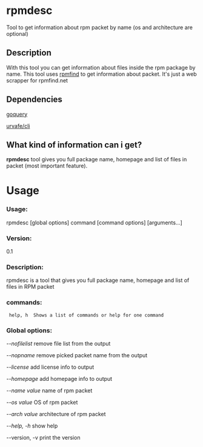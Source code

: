 # rpmdesc
Tool to get information about rpm packet by name (os and architecture are optional)

## Description
With this tool you can get information about files inside the rpm package by name.
This tool uses [rpmfind](https://rpmfind.net) to get information about packet.
It's just a web scrapper for rpmfind.net

## Dependencies 

[goquery](https://www.github.com/PuerkitoBio/goquery)

[urvafe/cli](https://www.github.com/urfave/cli)

## What kind of information can i get?
__rpmdesc__ tool gives you full package name, homepage and list of files in packet (most important feature).

# Usage 

### Usage:
   rpmdesc [global options] command [command options] [arguments...]

### Version:
   0.1

### Description:
   rpmdesc is a tool that gives you full package name, homepage and list of files in RPM packet

### commands:
     help, h  Shows a list of commands or help for one command

### Global options:
   _--nofilelist_   remove file list from the output
   
   _--nopname_      remove picked packet name from the output
   
   _--license_      add license info to output
   
   _--homepage_     add homepage info to output
   
   _--name value_   name of rpm packet
   
   _--os value_     OS of rpm packet
   
   _--arch value_   architecture of rpm packet
   
   _--help, -h_     show help
   
   --version, -v  print the version
